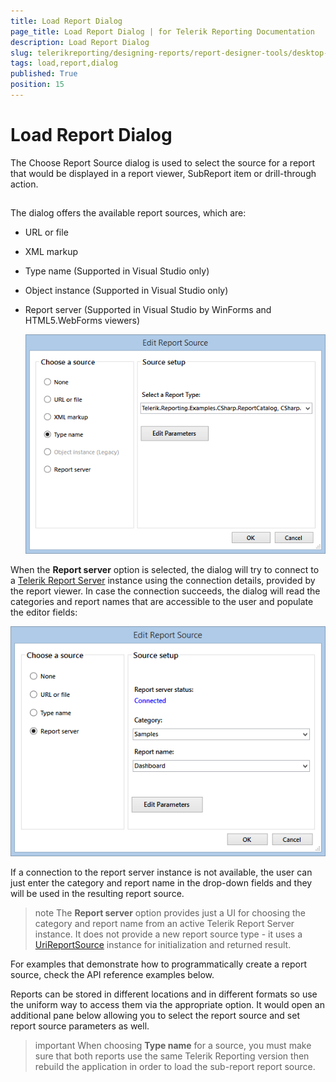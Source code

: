 ```yaml
---
title: Load Report Dialog
page_title: Load Report Dialog | for Telerik Reporting Documentation
description: Load Report Dialog
slug: telerikreporting/designing-reports/report-designer-tools/desktop-designers/tools/load-report-dialog
tags: load,report,dialog
published: True
position: 15
---
```


# Load Report Dialog



The Choose Report Source dialog is used to select the source for a report that would be displayed in a report viewer,         SubReport item or drill-through action.       

## 

The dialog offers the available report sources, which are:

* URL or file             

* XML markup             

* Type name (Supported in Visual Studio only)             

* Object instance (Supported in Visual Studio only)             

* Report server (Supported in Visual Studio by WinForms and HTML5.WebForms viewers)               

  ![reportsource-dialog-winforms-viewer](images/reportsource-dialog-winforms-viewer.png)

When the __Report server__  option is selected, the dialog will try to connect to a            [Telerik Report Server](http://docs.telerik.com/report-server/introduction)            instance using the connection details, provided by the report viewer. In case the connection succeeds, the dialog will read the categories and report names that are accessible           to the user and populate the editor fields:           

  ![reportsource-dialog-html 5webforms-viewer](images/reportsource-dialog-html5webforms-viewer.png)

If a connection to the report server instance is not available, the user can just enter the category and report name in the drop-down fields and they will be used in the resulting report source.         

>note The  __Report server__  option provides just a UI for choosing the category and report name from an active Telerik Report Server instance.             It does not provide a new report source type - it uses a  [UriReportSource](/reporting/api/Telerik.Reporting.UriReportSource)  instance             for initialization and returned result.           


For examples that demonstrate how to programmatically create a report source, check the API reference examples below.

Reports can be stored in different locations and in different formats so use the uniform way to access           them via the appropriate option. It would open an additional pane below allowing you to select the report source and           set report source parameters as well.         

>important When choosing  __Type name__  for a source, you must make sure that both reports use the same Telerik Reporting version then rebuild the application in order to load the sub-report report source.           


